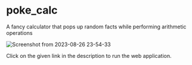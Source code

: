 # poke_calc

A fancy calculator that pops up random facts while performing arithmetic operations

![Screenshot from 2023-08-26 23-54-33](https://github.com/masterujjval/poke_calc/assets/64778409/423c6b55-02ed-4b4a-bb14-6f302d649588)

Click on the given link in the description to run the web application.

